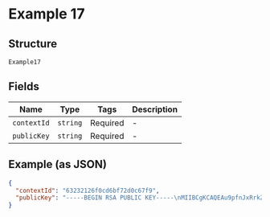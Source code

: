 
# Example 17

## Structure

`Example17`

## Fields

| Name | Type | Tags | Description |
|  --- | --- | --- | --- |
| `contextId` | `string` | Required | - |
| `publicKey` | `string` | Required | - |

## Example (as JSON)

```json
{
  "contextId": "63232126f0cd6bf72d0c67f9",
  "publicKey": "-----BEGIN RSA PUBLIC KEY-----\nMIIBCgKCAQEAu9pfnJxRrkZlf07/lbC1vVRgvOt+uhIRprLM6qsnDJw1v7JkifTg\n1sS9VI+H/FEAfG27ikoQG+C2aURboNImUoD5qcG/895nh+0Iq0094829pRaSqMQD\nPz6+KNaN1XLUlJM/3R+hqsqI/BbTDZbPqyhliHjDQLp07HlMjz0G3m2GJeESJHDr\nXh0uTzN3S+9MOnpDQDFjGvtra/XBYmqDI6AaSH/Oasq92cHNU9KRsEU/O2Verucd\nW0kUyyJGJxz9IiU6g3njTKlLEf+Nxa8FiHU9oRbFOyVyq/cE/DSAwHFexldXOBSB\npiFN6W6cnTVhmDEsL9CRUbzN+OUxeyHNuwIDAQAB\n-----END RSA PUBLIC KEY-----\n"
}
```

